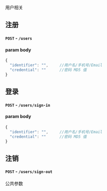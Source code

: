 用户相关

## 注册

#### `POST` - `/users`

#### param body

```javascript
{
  "identifier": "",     //用户名/手机号/Email
  "credential": ""      //密码 MD5 值
}
```

## 登录

#### `POST` - `/users/sign-in`

#### param body

```javascript
{
  "identifier": "",     //用户名/手机号/Email
  "credential": ""      //密码 MD5 值
}
```

## 注销

#### `POST` - `/users/sign-out`

公共参数



